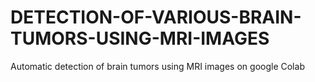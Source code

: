 # DETECTION-OF-VARIOUS-BRAIN-TUMORS-USING-MRI-IMAGES
Automatic detection of brain tumors using MRI images on google Colab
